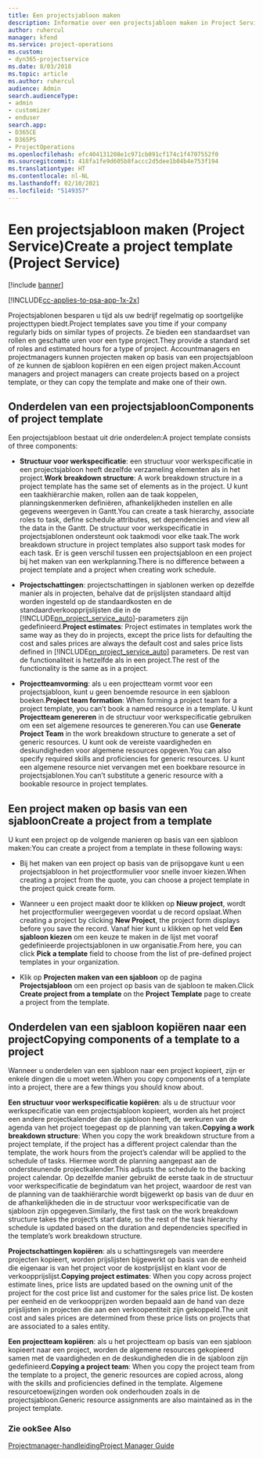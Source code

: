 ```yaml
---
title: Een projectsjabloon maken
description: Informatie over een projectsjabloon maken in Project Service
author: ruhercul
manager: kfend
ms.service: project-operations
ms.custom:
- dyn365-projectservice
ms.date: 8/03/2018
ms.topic: article
ms.author: ruhercul
audience: Admin
search.audienceType:
- admin
- customizer
- enduser
search.app:
- D365CE
- D365PS
- ProjectOperations
ms.openlocfilehash: efc404131208e1c971cb091cf174c1f4707552f0
ms.sourcegitcommit: 418fa1fe9d605b8faccc2d5dee1b04b4e753f194
ms.translationtype: HT
ms.contentlocale: nl-NL
ms.lasthandoff: 02/10/2021
ms.locfileid: "5149357"
---
```

# <a name="create-a-project-template-project-service"></a><span data-ttu-id="32941-103">Een projectsjabloon maken (Project Service)</span><span class="sxs-lookup"><span data-stu-id="32941-103">Create a project template (Project Service)</span></span>

[!include [banner](../includes/psa-now-project-operations.md)]

[!INCLUDE[cc-applies-to-psa-app-1x-2x](../includes/cc-applies-to-psa-app-1x-2x.md)]

<span data-ttu-id="32941-104">Projectsjablonen besparen u tijd als uw bedrijf regelmatig op soortgelijke projecttypen biedt.</span><span class="sxs-lookup"><span data-stu-id="32941-104">Project templates save you time if your company regularly bids on similar types of projects.</span></span> <span data-ttu-id="32941-105">Ze bieden een standaardset van rollen en geschatte uren voor een type project.</span><span class="sxs-lookup"><span data-stu-id="32941-105">They provide a standard set of roles and estimated hours for a type of project.</span></span> <span data-ttu-id="32941-106">Accountmanagers en projectmanagers kunnen projecten maken op basis van een projectsjabloon of ze kunnen de sjabloon kopiëren en een eigen project maken.</span><span class="sxs-lookup"><span data-stu-id="32941-106">Account managers and project managers can create projects based on a project template, or they can copy the template and make one of their own.</span></span>  
  
## <a name="components-of-project-template"></a><span data-ttu-id="32941-107">Onderdelen van een projectsjabloon</span><span class="sxs-lookup"><span data-stu-id="32941-107">Components of project template</span></span>
 <span data-ttu-id="32941-108">Een projectsjabloon bestaat uit drie onderdelen:</span><span class="sxs-lookup"><span data-stu-id="32941-108">A project template consists of three components:</span></span>  
  
- <span data-ttu-id="32941-109">**Structuur voor werkspecificatie**: een structuur voor werkspecificatie in een projectsjabloon heeft dezelfde verzameling elementen als in het project.</span><span class="sxs-lookup"><span data-stu-id="32941-109">**Work breakdown structure**: A work breakdown structure in a project template has the same set of elements as in the project.</span></span> <span data-ttu-id="32941-110">U kunt een taakhiërarchie maken, rollen aan de taak koppelen, planningskenmerken definiëren, afhankelijkheden instellen en alle gegevens weergeven in Gantt.</span><span class="sxs-lookup"><span data-stu-id="32941-110">You can create a task hierarchy, associate roles to task, define schedule attributes, set dependencies and view all the data in the Gantt.</span></span> <span data-ttu-id="32941-111">De structuur voor werkspecificatie in projectsjablonen ondersteunt ook taakmodi voor elke taak.</span><span class="sxs-lookup"><span data-stu-id="32941-111">The work breakdown structure in project templates also support task modes for each task.</span></span> <span data-ttu-id="32941-112">Er is geen verschil tussen een projectsjabloon en een project bij het maken van een werkplanning.</span><span class="sxs-lookup"><span data-stu-id="32941-112">There is no difference between a project template and a project when creating work schedule.</span></span>  
  
- <span data-ttu-id="32941-113">**Projectschattingen**: projectschattingen in sjablonen werken op dezelfde manier als in projecten, behalve dat de prijslijsten standaard altijd worden ingesteld op de standaardkosten en de standaardverkoopprijslijsten die in de [!INCLUDE[pn_project_service_auto](../includes/pn-project-service-auto.md)]-parameters zijn gedefinieerd.</span><span class="sxs-lookup"><span data-stu-id="32941-113">**Project estimates**: Project estimates in templates work the same way as they do in projects, except the price lists for defaulting the cost and sales prices are always the default cost and sales price lists defined in [!INCLUDE[pn_project_service_auto](../includes/pn-project-service-auto.md)] parameters.</span></span> <span data-ttu-id="32941-114">De rest van de functionaliteit is hetzelfde als in een project.</span><span class="sxs-lookup"><span data-stu-id="32941-114">The rest of the functionality is the same as in a project.</span></span>  
  
- <span data-ttu-id="32941-115">**Projectteamvorming**: als u een projectteam vormt voor een projectsjabloon, kunt u geen benoemde resource in een sjabloon boeken.</span><span class="sxs-lookup"><span data-stu-id="32941-115">**Project team formation**: When forming a project team for a project template, you can’t book a named resource in a template.</span></span> <span data-ttu-id="32941-116">U kunt **Projectteam genereren** in de structuur voor werkspecificatie gebruiken om een set algemene resources te genereren.</span><span class="sxs-lookup"><span data-stu-id="32941-116">You can use **Generate Project Team** in the work breakdown structure to generate a set of generic resources.</span></span> <span data-ttu-id="32941-117">U kunt ook de vereiste vaardigheden en deskundigheden voor algemene resources opgeven.</span><span class="sxs-lookup"><span data-stu-id="32941-117">You can also specify required skills and proficiencies for generic resources.</span></span> <span data-ttu-id="32941-118">U kunt een algemene resource niet vervangen met een boekbare resource in projectsjablonen.</span><span class="sxs-lookup"><span data-stu-id="32941-118">You can’t substitute a generic resource with a bookable resource in project templates.</span></span>  
  
## <a name="create-a-project-from-a-template"></a><span data-ttu-id="32941-119">Een project maken op basis van een sjabloon</span><span class="sxs-lookup"><span data-stu-id="32941-119">Create a project from a template</span></span>  
 <span data-ttu-id="32941-120">U kunt een project op de volgende manieren op basis van een sjabloon maken:</span><span class="sxs-lookup"><span data-stu-id="32941-120">You can create a project from a template in these following ways:</span></span>  
  
-   <span data-ttu-id="32941-121">Bij het maken van een project op basis van de prijsopgave kunt u een projectsjabloon in het projectformulier voor snelle invoer kiezen.</span><span class="sxs-lookup"><span data-stu-id="32941-121">When creating a project from the quote, you can choose a project template in the project quick create form.</span></span>  
  
-   <span data-ttu-id="32941-122">Wanneer u een project maakt door te klikken op **Nieuw project**, wordt het projectformulier weergegeven voordat u de record opslaat.</span><span class="sxs-lookup"><span data-stu-id="32941-122">When creating a project by clicking **New Project**, the project form displays before you save the record.</span></span> <span data-ttu-id="32941-123">Vanaf hier kunt u klikken op het veld **Een sjabloon kiezen** om een keuze te maken in de lijst met vooraf gedefinieerde projectsjablonen in uw organisatie.</span><span class="sxs-lookup"><span data-stu-id="32941-123">From here, you can click **Pick a template** field to choose from the list of pre-defined project templates in your organization.</span></span>  
  
-   <span data-ttu-id="32941-124">Klik op **Projecten maken van een sjabloon** op de pagina **Projectsjabloon** om een project op basis van de sjabloon te maken.</span><span class="sxs-lookup"><span data-stu-id="32941-124">Click **Create project from a template** on the **Project Template** page to create a project from the template.</span></span>  
  
## <a name="copying-components-of-a-template-to-a-project"></a><span data-ttu-id="32941-125">Onderdelen van een sjabloon kopiëren naar een project</span><span class="sxs-lookup"><span data-stu-id="32941-125">Copying components of a template to a project</span></span>  
 <span data-ttu-id="32941-126">Wanneer u onderdelen van een sjabloon naar een project kopieert, zijn er enkele dingen die u moet weten.</span><span class="sxs-lookup"><span data-stu-id="32941-126">When you copy components of a template into a project, there are a few things you should know about.</span></span>  
  
 <span data-ttu-id="32941-127">**Een structuur voor werkspecificatie kopiëren**: als u de structuur voor werkspecificatie van een projectsjabloon kopieert, worden als het project een andere projectkalender dan de sjabloon heeft, de werkuren van de agenda van het project toegepast op de planning van taken.</span><span class="sxs-lookup"><span data-stu-id="32941-127">**Copying a work breakdown structure**: When you copy the work breakdown structure from a project template, if the project has a different project calendar than the template, the work hours from the project’s calendar will be applied to the schedule of tasks.</span></span> <span data-ttu-id="32941-128">Hiermee wordt de planning aangepast aan de ondersteunende projectkalender.</span><span class="sxs-lookup"><span data-stu-id="32941-128">This adjusts the schedule to the backing project calendar.</span></span> <span data-ttu-id="32941-129">Op dezelfde manier gebruikt de eerste taak in de structuur voor werkspecificatie de begindatum van het project, waardoor de rest van de planning van de taakhiërarchie wordt bijgewerkt op basis van de duur en de afhankelijkheden die in de structuur voor werkspecificatie van de sjabloon zijn opgegeven.</span><span class="sxs-lookup"><span data-stu-id="32941-129">Similarly, the first task on the work breakdown structure takes the project’s start date, so the rest of the task hierarchy schedule is updated based on the duration and dependencies specified in the template’s work breakdown structure.</span></span>  
  
 <span data-ttu-id="32941-130">**Projectschattingen kopiëren**: als u schattingsregels van meerdere projecten kopieert, worden prijslijsten bijgewerkt op basis van de eenheid die eigenaar is van het project voor de kostprijslijst en klant voor de verkoopprijslijst.</span><span class="sxs-lookup"><span data-stu-id="32941-130">**Copying project estimates**: When you copy across project estimate lines, price lists are updated based on the owning unit of the project for the cost price list and customer for the sales price list.</span></span> <span data-ttu-id="32941-131">De kosten per eenheid en de verkoopprijzen worden bepaald aan de hand van deze prijslijsten in projecten die aan een verkoopentiteit zijn gekoppeld.</span><span class="sxs-lookup"><span data-stu-id="32941-131">The unit cost and sales prices are determined from these price lists on projects that are associated to a sales entity.</span></span>  
  
 <span data-ttu-id="32941-132">**Een projectteam kopiëren**: als u het projectteam op basis van een sjabloon kopieert naar een project, worden de algemene resources gekopieerd samen met de vaardigheden en de deskundigheden die in de sjabloon zijn gedefinieerd.</span><span class="sxs-lookup"><span data-stu-id="32941-132">**Copying a project team**: When you copy the project team from the template to a project, the generic resources are copied across, along with the skills and proficiencies defined in the template.</span></span> <span data-ttu-id="32941-133">Algemene resourcetoewijzingen worden ook onderhouden zoals in de projectsjabloon.</span><span class="sxs-lookup"><span data-stu-id="32941-133">Generic resource assignments are also maintained as in the project template.</span></span>  
  
### <a name="see-also"></a><span data-ttu-id="32941-134">Zie ook</span><span class="sxs-lookup"><span data-stu-id="32941-134">See Also</span></span>  
 [<span data-ttu-id="32941-135">Projectmanager-handleiding</span><span class="sxs-lookup"><span data-stu-id="32941-135">Project Manager Guide</span></span>](../psa/project-manager-guide.md)
